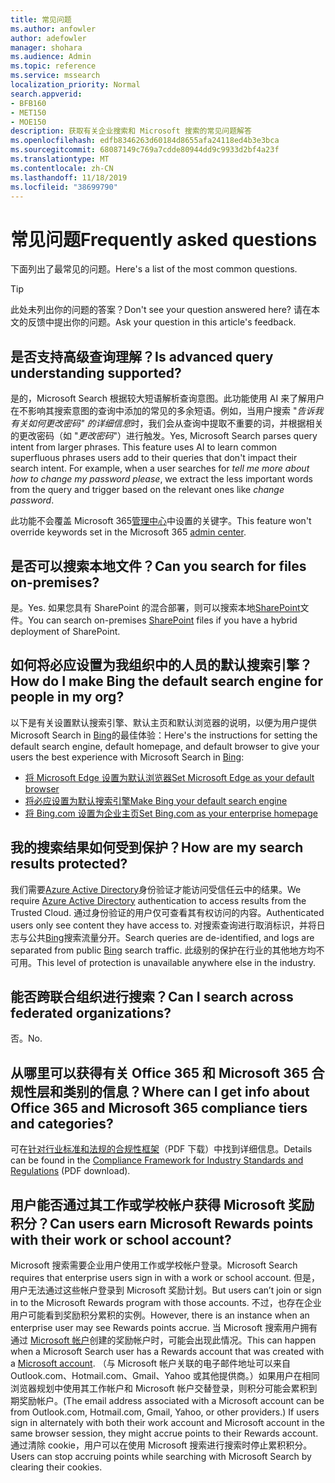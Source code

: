 ```yaml
---
title: 常见问题
ms.author: anfowler
author: adefowler
manager: shohara
ms.audience: Admin
ms.topic: reference
ms.service: mssearch
localization_priority: Normal
search.appverid:
- BFB160
- MET150
- MOE150
description: 获取有关企业搜索和 Microsoft 搜索的常见问题解答
ms.openlocfilehash: edfb8346263d60184d8655afa24118ed4b3e3bca
ms.sourcegitcommit: 68087149c769a7cdde80944dd9c9933d2bf4a23f
ms.translationtype: MT
ms.contentlocale: zh-CN
ms.lasthandoff: 11/18/2019
ms.locfileid: "38699790"
---
```

# <a name="frequently-asked-questions"></a><span data-ttu-id="77610-103">常见问题</span><span class="sxs-lookup"><span data-stu-id="77610-103">Frequently asked questions</span></span>

<span data-ttu-id="77610-104">下面列出了最常见的问题。</span><span class="sxs-lookup"><span data-stu-id="77610-104">Here's a list of the most common questions.</span></span>

> [!TIP]
> <span data-ttu-id="77610-105">此处未列出你的问题的答案？</span><span class="sxs-lookup"><span data-stu-id="77610-105">Don't see your question answered here?</span></span> <span data-ttu-id="77610-106">请在本文的反馈中提出你的问题。</span><span class="sxs-lookup"><span data-stu-id="77610-106">Ask your question in this article's feedback.</span></span>

## <a name="is-advanced-query-understanding-supported"></a><span data-ttu-id="77610-107">是否支持高级查询理解？</span><span class="sxs-lookup"><span data-stu-id="77610-107">Is advanced query understanding supported?</span></span>

<span data-ttu-id="77610-p102">是的，Microsoft Search 根据较大短语解析查询意图。此功能使用 AI 来了解用户在不影响其搜索意图的查询中添加的常见的多余短语。例如，当用户搜索 "*告诉我有关如何更改密码" 的详细信息*时，我们会从查询中提取不重要的词，并根据相关的更改密码（如 "*更改密码*"）进行触发。</span><span class="sxs-lookup"><span data-stu-id="77610-p102">Yes, Microsoft Search parses query intent from larger phrases. This feature uses AI to learn common superfluous phrases users add to their queries that don't impact their search intent. For example, when a user searches for *tell me more about how to change my password please*, we extract the less important words from the query and trigger based on the relevant ones like *change password*.</span></span>
  
<span data-ttu-id="77610-111">此功能不会覆盖 Microsoft 365[管理中心](https://admin.microsoft.com)中设置的关键字。</span><span class="sxs-lookup"><span data-stu-id="77610-111">This feature won't override keywords set in the Microsoft 365 [admin center](https://admin.microsoft.com).</span></span>
  
## <a name="can-you-search-for-files-on-premises"></a><span data-ttu-id="77610-112">是否可以搜索本地文件？</span><span class="sxs-lookup"><span data-stu-id="77610-112">Can you search for files on-premises?</span></span>

<span data-ttu-id="77610-113">是。</span><span class="sxs-lookup"><span data-stu-id="77610-113">Yes.</span></span> <span data-ttu-id="77610-114">如果您具有 SharePoint 的混合部署，则可以搜索本地[SharePoint](http://sharepoint.com/)文件。</span><span class="sxs-lookup"><span data-stu-id="77610-114">You can search on-premises [SharePoint](http://sharepoint.com/) files if you have a hybrid deployment of SharePoint.</span></span>
  
## <a name="how-do-i-make-bing-the-default-search-engine-for-people-in-my-org"></a><span data-ttu-id="77610-115">如何将必应设置为我组织中的人员的默认搜索引擎？</span><span class="sxs-lookup"><span data-stu-id="77610-115">How do I make Bing the default search engine for people in my org?</span></span>

<span data-ttu-id="77610-116">以下是有关设置默认搜索引擎、默认主页和默认浏览器的说明，以便为用户提供 Microsoft Search in [Bing](https://Bing.com)的最佳体验：</span><span class="sxs-lookup"><span data-stu-id="77610-116">Here's the instructions for setting the default search engine, default homepage, and default browser to give your users the best experience with Microsoft Search in [Bing](https://Bing.com):</span></span>

- [<span data-ttu-id="77610-117">将 Microsoft Edge 设置为默认浏览器</span><span class="sxs-lookup"><span data-stu-id="77610-117">Set Microsoft Edge as your default browser</span></span>](set-default-browser.md)
- [<span data-ttu-id="77610-118">将必应设置为默认搜索引擎</span><span class="sxs-lookup"><span data-stu-id="77610-118">Make Bing your default search engine</span></span>](set-default-search-engine.md)
- [<span data-ttu-id="77610-119">将 Bing.com 设置为企业主页</span><span class="sxs-lookup"><span data-stu-id="77610-119">Set Bing.com as your enterprise homepage</span></span>](set-default-homepage.md)

  
## <a name="how-are-my-search-results-protected"></a><span data-ttu-id="77610-120">我的搜索结果如何受到保护？</span><span class="sxs-lookup"><span data-stu-id="77610-120">How are my search results protected?</span></span>

<span data-ttu-id="77610-121">我们需要[Azure Active Directory](https://docs.microsoft.com/azure/active-directory/)身份验证才能访问受信任云中的结果。</span><span class="sxs-lookup"><span data-stu-id="77610-121">We require [Azure Active Directory](https://docs.microsoft.com/azure/active-directory/) authentication to access results from the Trusted Cloud.</span></span> <span data-ttu-id="77610-122">通过身份验证的用户仅可查看其有权访问的内容。</span><span class="sxs-lookup"><span data-stu-id="77610-122">Authenticated users only see content they have access to.</span></span> <span data-ttu-id="77610-123">对搜索查询进行取消标识，并将日志与公共[Bing](https://Bing.com)搜索流量分开。</span><span class="sxs-lookup"><span data-stu-id="77610-123">Search queries are de-identified, and logs are separated from public [Bing](https://Bing.com) search traffic.</span></span> <span data-ttu-id="77610-124">此级别的保护在行业的其他地方均不可用。</span><span class="sxs-lookup"><span data-stu-id="77610-124">This level of protection is unavailable anywhere else in the industry.</span></span>

## <a name="can-i-search-across-federated-organizations"></a><span data-ttu-id="77610-125">能否跨联合组织进行搜索？</span><span class="sxs-lookup"><span data-stu-id="77610-125">Can I search across federated organizations?</span></span>

<span data-ttu-id="77610-126">否。</span><span class="sxs-lookup"><span data-stu-id="77610-126">No.</span></span>

## <a name="where-can-i-get-info-about-office-365-and-microsoft-365-compliance-tiers-and-categories"></a><span data-ttu-id="77610-127">从哪里可以获得有关 Office 365 和 Microsoft 365 合规性层和类别的信息？</span><span class="sxs-lookup"><span data-stu-id="77610-127">Where can I get info about Office 365 and Microsoft 365 compliance tiers and categories?</span></span>

<span data-ttu-id="77610-128">可在[针对行业标准和法规的合规性框架](https://download.microsoft.com/download/B/2/7/B27B3EF3-8849-4C18-8BA4-5AD755728620/Compliance%20Framework_customer%20guidance.pdf)（PDF 下载）中找到详细信息。</span><span class="sxs-lookup"><span data-stu-id="77610-128">Details can be found in the [Compliance Framework for Industry Standards and Regulations](https://download.microsoft.com/download/B/2/7/B27B3EF3-8849-4C18-8BA4-5AD755728620/Compliance%20Framework_customer%20guidance.pdf) (PDF download).</span></span>

## <a name="can-users-earn-microsoft-rewards-points-with-their-work-or-school-account"></a><span data-ttu-id="77610-129">用户能否通过其工作或学校帐户获得 Microsoft 奖励积分？</span><span class="sxs-lookup"><span data-stu-id="77610-129">Can users earn Microsoft Rewards points with their work or school account?</span></span>

<span data-ttu-id="77610-130">Microsoft 搜索需要企业用户使用工作或学校帐户登录。</span><span class="sxs-lookup"><span data-stu-id="77610-130">Microsoft Search requires that enterprise users sign in with a work or school account.</span></span> <span data-ttu-id="77610-131">但是，用户无法通过这些帐户登录到 Microsoft 奖励计划。</span><span class="sxs-lookup"><span data-stu-id="77610-131">But users can’t join or sign in to the Microsoft Rewards program with those accounts.</span></span> <span data-ttu-id="77610-132">不过，也存在企业用户可能看到奖励积分累积的实例。</span><span class="sxs-lookup"><span data-stu-id="77610-132">However, there is an instance when an enterprise user may see Rewards points accrue.</span></span> <span data-ttu-id="77610-133">当 Microsoft 搜索用户拥有通过 <a href="https://www.microsoft.com/welcome?rtc=1">Microsoft 帐户</a>创建的奖励帐户时，可能会出现此情况。</span><span class="sxs-lookup"><span data-stu-id="77610-133">This can happen when a Microsoft Search user has a Rewards account that was created with a <a href="https://www.microsoft.com/welcome?rtc=1">Microsoft account</a>.</span></span> <span data-ttu-id="77610-134">（与 Microsoft 帐户关联的电子邮件地址可以来自 Outlook.com、Hotmail.com、Gmail、Yahoo 或其他提供商。）如果用户在相同浏览器规划中使用其工作帐户和 Microsoft 帐户交替登录，则积分可能会累积到期奖励帐户。</span><span class="sxs-lookup"><span data-stu-id="77610-134">(The email address associated with a Microsoft account can be from Outlook.com, Hotmail.com, Gmail, Yahoo, or other providers.) If users sign in alternately with both their work account and Microsoft account in the same browser session, they might accrue points to their Rewards account.</span></span> <span data-ttu-id="77610-135">通过清除 cookie，用户可以在使用 Microsoft 搜索进行搜索时停止累积积分。</span><span class="sxs-lookup"><span data-stu-id="77610-135">Users can stop accruing points while searching with Microsoft Search by clearing their cookies.</span></span> 

